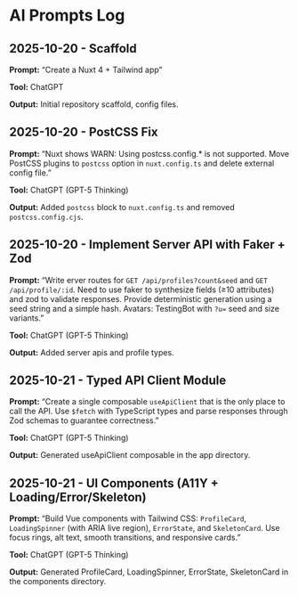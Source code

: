 # AI Prompts Log

## 2025-10-20 - Scaffold

**Prompt:** “Create a Nuxt 4 + Tailwind app”

**Tool:** ChatGPT

**Output:** Initial repository scaffold, config files.

## 2025-10-20 - PostCSS Fix

**Prompt:** “Nuxt shows WARN: Using postcss.config.\* is not supported. Move PostCSS plugins to `postcss` option in `nuxt.config.ts` and delete external config file.”

**Tool:** ChatGPT (GPT-5 Thinking)

**Output:** Added `postcss` block to `nuxt.config.ts` and removed `postcss.config.cjs`.

## 2025-10-20 - Implement Server API with Faker + Zod

**Prompt:** “Write erver routes for `GET /api/profiles?count&seed` and `GET /api/profile/:id`. Need to use faker to synthesize fields (≥10 attributes) and zod to validate responses. Provide deterministic generation using a seed string and a simple hash. Avatars: TestingBot with `?u=` seed and size variants.”

**Tool:** ChatGPT (GPT-5 Thinking)

**Output:** Added server apis and profile types.

## 2025-10-21 - Typed API Client Module

**Prompt:** “Create a single composable `useApiClient` that is the only place to call the API. Use `$fetch` with TypeScript types and parse responses through Zod schemas to guarantee correctness.”

**Tool:** ChatGPT (GPT-5 Thinking)

**Output:** Generated useApiClient composable in the app directory.

## 2025-10-21 - UI Components (A11Y + Loading/Error/Skeleton)

**Prompt:** “Build Vue components with Tailwind CSS: `ProfileCard`, `LoadingSpinner` (with ARIA live region), `ErrorState`, and `SkeletonCard`. Use focus rings, alt text, smooth transitions, and responsive cards.”

**Tool:** ChatGPT (GPT-5 Thinking)

**Output:** Generated ProfileCard, LoadingSpinner, ErrorState, SkeletonCard in the components directory.
